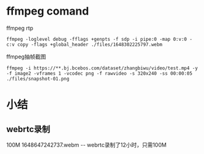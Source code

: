 # ffmpeg comand

ffmpeg rtp
```
ffmpeg -loglevel debug -fflags +genpts -f sdp -i pipe:0 -map 0:v:0 -c:v copy -flags +global_header ./files/1648302225797.webm
```

ffmpeg抽帧截图
```
ffmpeg -i https://**.bj.bcebos.com/dataset/zhangbiwu/video/test.mp4 -y -f image2 -vframes 1 -vcodec png -f rawvideo -s 320x240 -ss 00:00:05 ./files/snapshot-01.png
```

# 小结

## webrtc录制
100M    1648647242737.webm  -- webrtc录制了12小时，只需100M
